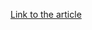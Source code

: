 [Link to the article](https://www.sentinelone.com/labs/capratube-remix-transparent-tribes-android-spyware-targeting-gamers-weapons-enthusiasts/)
